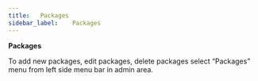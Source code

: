 ```yaml
---
title:   Packages
sidebar_label:    Packages
---
```



 **Packages**

To add new packages, edit packages, delete packages select “Packages” menu from left side menu bar in admin area.   

&nbsp;
